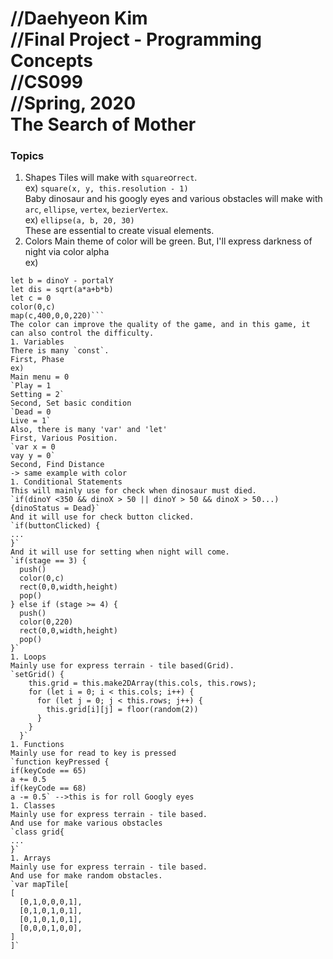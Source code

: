 //Daehyeon Kim   
//Final Project - Programming Concepts   
//CS099   
//Spring, 2020   
The Search of Mother   
=============
### Topics   
1. Shapes
Tiles will make with `square`or`rect`.   
ex) `square(x, y, this.resolution - 1)`   
Baby dinosaur and his googly eyes and various obstacles will make with `arc`, `ellipse`, `vertex`, `bezierVertex`.   
ex) `ellipse(a, b, 20, 30)`   
These are essential to create visual elements.
1. Colors
Main theme of color will be green. But, I'll express darkness of night via color alpha   
ex)   
```let a = dinoX - portalX   
let b = dinoY - portalY   
let dis = sqrt(a*a+b*b)   
let c = 0   
color(0,c)   
map(c,400,0,0,220)```   
The color can improve the quality of the game, and in this game, it can also control the difficulty.   
1. Variables
There is many `const`.   
First, Phase   
ex)   
Main menu = 0   
`Play = 1   
Setting = 2`   
Second, Set basic condition   
`Dead = 0   
Live = 1`   
Also, there is many 'var' and 'let'   
First, Various Position.   
`var x = 0   
vay y = 0`   
Second, Find Distance   
-> same example with color   
1. Conditional Statements
This will mainly use for check when dinosaur must died.   
`if(dinoY <350 && dinoX > 50 || dinoY > 50 && dinoX > 50...)   
{dinoStatus = Dead}`   
And it will use for check button clicked.   
`if(buttonClicked) {   
...   
}`   
And it will use for setting when night will come.   
`if(stage == 3) {   
  push()   
  color(0,c)   
  rect(0,0,width,height)   
  pop()   
} else if (stage >= 4) {   
  push()   
  color(0,220)   
  rect(0,0,width,height)   
  pop()   
}`   
1. Loops
Mainly use for express terrain - tile based(Grid).   
`setGrid() {   
    this.grid = this.make2DArray(this.cols, this.rows);   
    for (let i = 0; i < this.cols; i++) {   
      for (let j = 0; j < this.rows; j++) {   
        this.grid[i][j] = floor(random(2))   
      }   
    }   
  }`   
1. Functions
Mainly use for read to key is pressed   
`function keyPressed {   
if(keyCode == 65)   
a += 0.5   
if(keyCode == 68)   
a -= 0.5` -->this is for roll Googly eyes   
1. Classes
Mainly use for express terrain - tile based.   
And use for make various obstacles   
`class grid{   
...   
}`   
1. Arrays
Mainly use for express terrain - tile based.   
And use for make random obstacles.   
`var mapTile[   
[   
  [0,1,0,0,0,1],   
  [0,1,0,1,0,1],   
  [0,1,0,1,0,1],   
  [0,0,0,1,0,0],   
]   
]`   

